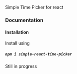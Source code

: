 Simple Time Picker for react

### Documentation

#### Installation

Install using 

##### `npm i simple-react-time-picker`

Still in progress
